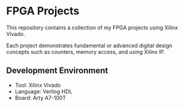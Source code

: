 # FPGA Projects 

This repository contains a collection of my FPGA projects using Xilinx Vivado. 

Each project demonstrates fundamental or advanced digital design concepts such as counters, memory access, and using Xilinx IP.

## Development Environment
- Tool: Xilinx Vivado
- Language: Verilog HDL
- Board: Arty A7-100T
